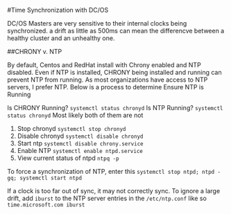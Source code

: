 #Time Synchronization with DC/OS

DC/OS Masters are very sensitive to their internal clocks being synchronized.  a drift as little as 500ms can mean the differencve between a healthy cluster and an unhealthy one.

##CHRONY v. NTP

By default, Centos and RedHat install with Chrony enabled and NTP disabled.  Even if NTP is installed, CHRONY being installed and running can prevent NTP from running.  As most organizations have access to NTP servers, I prefer NTP.  Below is a process to determine Ensure NTP is Running

Is CHRONY Running? `systemctl status chronyd`
Is NTP Running? `systemctl status chronyd`
Most likely both of them are not

1.  Stop chronyd `systemctl stop chronyd`
2.  Disable chronyd `systemctl disable chronyd`
3.  Start ntp `systemctl disable chrony.service`
4.  Enable NTP `systemctl enable ntpd.service`
5.  View current status of ntpd `ntpq -p`

To force a synchronization of NTP, enter this
`systemctl stop ntpd; ntpd -gq; systemctl start ntpd`

If a clock is too far out of sync, it may not correctly sync.  To ignore a large drift, add `iburst` to the NTP server entries in the `/etc/ntp.conf` like so `time.microsoft.com iburst` 


